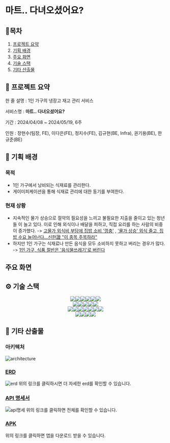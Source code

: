 # 마트.. 다녀오셨어요?

## 🚩목차

1. [프로젝트 요약](##📸-프로젝트-요약)
2. [기획 배경](##🎈-기획-배경)
3. [주요 화면](##🎥-주요-화면)
4. [기술 스택](##⚙-기술-스택)
5. [기타 산출물](##📕-기타-산출물)

## 📸 프로젝트 요약

한 줄 설명 : 1인 가구의 냉장고 재고 관리 서비스

서비스명 : **마트.. 다녀오셨어요?**

기간 : 2024/04/08 ~ 2024/05/19, 6주

인원 : 장현수(팀장, FE), 이다은(FE), 정지수(FE), 김규현(BE, Infra), 권기용(BE),  한규준(BE)

## 🎈 기획 배경

### 목적

- 1인 가구에서 낭비되는 식재료를 관리한다.
- 게이미피케이션을 통해 식재료 관리에 대한 동기를 부여한다.

### 현재 상황

- 지속적인 물가 상승으로 절약의 필요성을 느끼고 불필요한 지출을 줄이고 있는 청년들 이 늘고 있다. 이로 인해 외식이나 배달을 피하고, 직접 요리를 하는 사람의 비중이 증가했다. -> [고물가 외식비 부담에 집밥 소비 '껑충'](https://www.inews365.com/mobile/article.html?no=801783) , ['물가 상승' 외식 줄고, 집밥 수요 늘어난다…신한證 "이 종목 주목하라"](https://news.mt.co.kr/mtview.php?no=2023120408234630933)
- 하지만 1인 가구는 식재료나 만든 음식을 모두 소비하지 못하고 버리는 경우가 많다. -> [1인 가구, 식품 절반은 '음식물쓰레기'로 버린다](http://www.foodtoday.or.kr/news/article.html?no=162139)

## 주요 화면

## ⚙ 기술 스택

<div style="justify-content: center; display: flex">
<img src="https://img.shields.io/badge/react-61DAFB?style=for-the-badge&logo=react&logoColor=black">
<img src="https://img.shields.io/badge/typescript-3178C6?style=for-the-badge&logo=typescript&logoColor=white">
<img src="https://img.shields.io/badge/chart.js-FF6384?style=for-the-badge&logo=chart.js&logoColor=black">
<img src="https://img.shields.io/badge/react_query-FF4154?style=for-the-badge&logo=reactquery&logoColor=black">
<img src="https://img.shields.io/badge/zustand-433E38?style=for-the-badge&logo=dbeaver&logoColor=white">
<img src="https://img.shields.io/badge/flutter-02569B?style=for-the-badge&logo=flutter&logoColor=white">

</div>
<div style="justify-content: center; display: flex">
<img src="https://img.shields.io/badge/springboot-6DB33F?style=for-the-badge&logo=springboot&logoColor=white">
<img src="https://img.shields.io/badge/hibernate-59666C?style=for-the-badge&logo=hibernate&logoColor=white">
<img src="https://img.shields.io/badge/Auth0-EB5424?style=for-the-badge&logo=Auth0&logoColor=white">
<img src="https://img.shields.io/badge/prometheus-E6522C?style=for-the-badge&logo=prometheus&logoColor=white">
<img src="https://img.shields.io/badge/grafana-F46800C?style=for-the-badge&logo=grafana&logoColor=white">

</div>
<div style="justify-content: center; display: flex">
    <img src="https://img.shields.io/badge/Mariadb-003545?style=for-the-badge&logo=MariaDB&logoColor=white">
    <img src="https://img.shields.io/badge/redis-DC382D?style=for-the-badge&logo=redis&logoColor=white">
    <img src="https://img.shields.io/badge/ec2-FF9900?style=for-the-badge&logo=amazonec2&logoColor=white">
    <img src="https://img.shields.io/badge/s3-569A31?style=for-the-badge&logo=amazons3&logoColor=white">
    <img src="https://img.shields.io/badge/docker-2496ED?style=for-the-badge&logo=docker&logoColor=white">
    <img src="https://img.shields.io/badge/nginx-009639?style=for-the-badge&logo=nginx&logoColor=white">
    <img src="https://img.shields.io/badge/gitlab_cicd-FC6D26?style=for-the-badge&logo=gitlab&logoColor=black">
</div>
<div style="justify-content: center; display: flex">
    <img src="https://img.shields.io/badge/figma-F24E1E?style=for-the-badge&logo=figma&logoColor=white">
    <img src="https://img.shields.io/badge/notion-000000?style=for-the-badge&logo=notion&logoColor=white">
    <img src="https://img.shields.io/badge/mattermost-0058CC?style=for-the-badge&logo=mattermost&logoColor=white">
    <img src="https://img.shields.io/badge/gitlab-FC6D26?style=for-the-badge&logo=gitlab&logoColor=white">
</div>


## 📕 기타 산출물

### 아키텍처

![architecture](https://velog.velcdn.com/images/kgh2120/post/ba20d941-d506-4da7-befb-445fe3fbc65e/image.png)

### [ERD](https://www.erdcloud.com/d/aSgjGYbMQCyfdGhDB)

![erd](https://velog.velcdn.com/images/kgh2120/post/dd0130db-8161-4080-b885-574697bbc4c8/image.png)
위의 링크를 클릭하시면 더 자세한 erd를 확인할 수 있습니다.

### [API 명세서](https://west-lantana-35c.notion.site/498d95732e0d40a0b748a1ddcf95e82f?v=1a1f87c82ffc4e2793d140afc96afdc7&pvs=4)

![api명세](https://velog.velcdn.com/images/kgh2120/post/0594be7f-ff52-4dcf-b663-05f1caaa3da9/image.png)
위의 링크를 클릭하면 전체를 확인할 수 있습니다.

### [APK](https://drive.google.com/file/d/1WMpmpz4QlxyzR8CDJxi3kB8b5LEq9CPq/view)
위의 링크를 클릭하면 앱을 다운로드 받을 수 있습니다.

